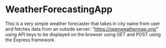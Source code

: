 # WeatherForecastingApp
This is a very simple weather forecaster that takes in city name from user and fetches data from an outside server: "https://openweathermap.org/" using API keys
to be displayed on the browser using GET and POST using the Express framework.
